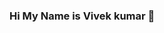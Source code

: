 ### Hi My Name is Vivek kumar 👋

<!--
**Vivekkumar9852/Vivekkumar9852** is a ✨ _special_ ✨ repository because its `README.md` (this file) appears on your GitHub profile.

Here are some ideas to get you started:

- 🔭 I’m currently working on Flwaway website
- 🌱 I’m currently learning Full Stack Java web Developer
- 👯 I’m looking to collaborate on 
- 🤔 I’m looking for help with ...
- 💬 Ask me about tech related Query
- 📫 How to reach me : @Twiteer/ Mail ID
- 😄 Pronouns: his/him
- ⚡ Fun fact: .I have spending some times in Playin game and listing music.
-->
